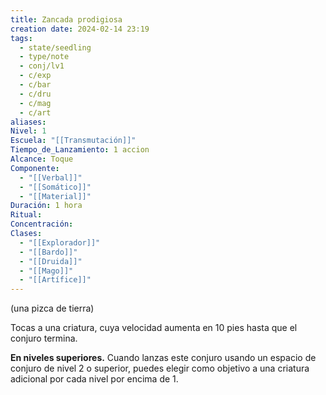```yaml
---
title: Zancada prodigiosa
creation date: 2024-02-14 23:19
tags:
  - state/seedling
  - type/note
  - conj/lv1
  - c/exp
  - c/bar
  - c/dru
  - c/mag
  - c/art
aliases: 
Nivel: 1
Escuela: "[[Transmutación]]"
Tiempo_de_Lanzamiento: 1 accion
Alcance: Toque
Componente:
  - "[[Verbal]]"
  - "[[Somático]]"
  - "[[Material]]"
Duración: 1 hora
Ritual: 
Concentración: 
Clases:
  - "[[Explorador]]"
  - "[[Bardo]]"
  - "[[Druida]]"
  - "[[Mago]]"
  - "[[Artífice]]"
---
```

(una pizca de tierra)

Tocas a una criatura, cuya velocidad aumenta en 10 pies hasta que el conjuro termina.

**En niveles superiores.** Cuando lanzas este conjuro usando un espacio de conjuro de nivel 2 o superior, puedes elegir como objetivo a una criatura adicional por cada nivel por encima de 1.
